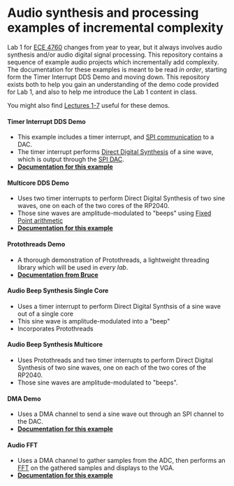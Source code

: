 # Audio synthesis and processing examples of incremental complexity

Lab 1 for [ECE 4760](https://ece4760.github.io) changes from year to year, but it always involves audio synthesis and/or audio digital signal processing. This repository contains a sequence of example audio projects which incrementally add complexity. The documentation for these examples is meant to be read *in order*, starting form the Timer Interrupt DDS Demo and moving down. This repository exists both to help you gain an understanding of the demo code provided for Lab 1, and also to help me introduce the Lab 1 content in class.

You might also find [Lectures 1-7](https://www.youtube.com/playlist?list=PLDqMkB5cbBA5oDg8VXM110GKc-CmvUqEZ) useful for these demos.


<!-- #### Blinky Demo
- Blinks the Pico's onboard LED by toggling a GPIO port.
- The "Hello world!" of a new microcontroller.
- [**Documentation for this example**](https://vanhunteradams.com/Pico/Setup/UsingPicoSDK.html) -->
#### Timer Interrupt DDS Demo
- This example includes a timer interrupt, and [SPI communication](https://vanhunteradams.com/Protocols/SPI/SPI.html) to a DAC.
- The timer interrupt performs [Direct Digital Synthesis](https://vanhunteradams.com/DDS/DDS.html) of a sine wave, which is output through the [SPI DAC](https://ww1.microchip.com/downloads/aemDocuments/documents/OTH/ProductDocuments/DataSheets/20002249B.pdf). 
- [**Documentation for this example**](https://vanhunteradams.com/Pico/TimerIRQ/SPI_DDS.html)
#### Multicore DDS Demo
- Uses two timer interrupts to perform Direct Digital Synthesis of two sine waves, one on each of the two cores of the RP2040. 
- Those sine waves are amplitude-modulated to "beeps" using [Fixed Point arithmetic](https://vanhunteradams.com/FixedPoint/FixedPoint.html)
- [**Documentation for this example**](https://vanhunteradams.com/Pico/Multi/MultiCore.html)
#### Protothreads Demo
- A thorough demonstration of Protothreads, a lightweight threading library which will be used in *every lab*.
- [**Documentation from Bruce**](https://people.ece.cornell.edu/land/courses/ece4760/RP2040/C_SDK_protothreads/index_Protothreads.html)
#### Audio Beep Synthesis Single Core
- Uses a timer interrupt to perform Direct Digital Synthsis of a sine wave out of a single core
- This sine wave is amplitude-modulated into a "beep"
- Incorporates Protothreads
#### Audio Beep Synthesis Multicore
- Uses Protothreads and two timer interrupts to perform Direct Digital Synthesis of two sine waves, one on each of the two cores of the RP2040. 
- Those sine waves are amplitude-modulated to "beeps".
#### DMA Demo
- Uses a DMA channel to send a sine wave out through an SPI channel to the DAC.
- [**Documentation for this example**](https://vanhunteradams.com/Pico/DAC/DMA_DAC.html)
#### Audio FFT
- Uses a DMA channel to gather samples from the ADC, then performs an [FFT](https://vanhunteradams.com/FFT/FFT.html) on the gathered samples and displays to the VGA.
- [**Documentation for this example**](https://vanhunteradams.com/Pico/VGA/FFT.html)